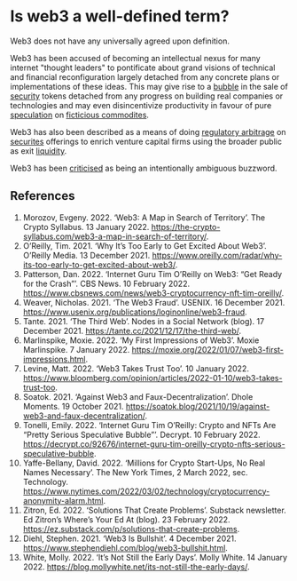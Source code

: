 # Is web3 a well-defined term?
Web3 does not have any universally agreed upon definition.

Web3 has been accused of becoming an intellectual nexus for many internet "thought leaders" to pontificate about grand visions of technical and financial reconfiguration largely detached from any concrete plans or implementations of these ideas. This may give rise to a [bubble](bubble.md) in the sale of [security](../concepts/security.md) tokens detached from any progress on building real companies or technologies and may even disincentivize productivity in favour of pure [speculation](../concepts/speculation.md) on [ficticious commodites](../concepts/ficticious-commodity.md).

Web3 has also been described as a means of doing [regulatory arbitrage](regulatory-arbitrage.md) on [securites](security.md) offerings to enrich venture capital firms using the broader public as exit [liquidity](../concepts/liquidity.md).

Web3 has been [criticised](https://www.stephendiehl.com/blog/web3-bullshit.html) as being an intentionally ambiguous buzzword.

## References
1. Morozov, Evgeny. 2022. ‘Web3: A Map in Search of Territory’. The Crypto Syllabus. 13 January 2022. https://the-crypto-syllabus.com/web3-a-map-in-search-of-territory/.
1. O’Reilly, Tim. 2021. ‘Why It’s Too Early to Get Excited About Web3’. O’Reilly Media. 13 December 2021. https://www.oreilly.com/radar/why-its-too-early-to-get-excited-about-web3/.
1. Patterson, Dan. 2022. ‘Internet Guru Tim O’Reilly on Web3: “Get Ready for the Crash”’. CBS News. 10 February 2022. https://www.cbsnews.com/news/web3-cryptocurrency-nft-tim-oreilly/.
1. Weaver, Nicholas. 2021. ‘The Web3 Fraud’. USENIX. 16 December 2021. https://www.usenix.org/publications/loginonline/web3-fraud.
1. Tante. 2021. ‘The Third Web’. Nodes in a Social Network (blog). 17 December 2021. https://tante.cc/2021/12/17/the-third-web/.
1. Marlinspike, Moxie. 2022. ‘My First Impressions of Web3’. Moxie Marlinspike. 7 January 2022. https://moxie.org/2022/01/07/web3-first-impressions.html.
1. Levine, Matt. 2022. ‘Web3 Takes Trust Too’. 10 January 2022. https://www.bloomberg.com/opinion/articles/2022-01-10/web3-takes-trust-too.
1. Soatok. 2021. ‘Against Web3 and Faux-Decentralization’. Dhole Moments. 19 October 2021. https://soatok.blog/2021/10/19/against-web3-and-faux-decentralization/.
1. Tonelli, Emily. 2022. ‘Internet Guru Tim O’Reilly: Crypto and NFTs Are “Pretty Serious Speculative Bubble”’. Decrypt. 10 February 2022. https://decrypt.co/92676/internet-guru-tim-oreilly-crypto-nfts-serious-speculative-bubble.
1. Yaffe-Bellany, David. 2022. ‘Millions for Crypto Start-Ups, No Real Names Necessary’. The New York Times, 2 March 2022, sec. Technology. https://www.nytimes.com/2022/03/02/technology/cryptocurrency-anonymity-alarm.html.
1. Zitron, Ed. 2022. ‘Solutions That Create Problems’. Substack newsletter. Ed Zitron’s Where’s Your Ed At (blog). 23 February 2022. https://ez.substack.com/p/solutions-that-create-problems.
1. Diehl, Stephen. 2021. ‘Web3 Is Bullshit’. 4 December 2021. https://www.stephendiehl.com/blog/web3-bullshit.html.
1. White, Molly. 2022. ‘It’s Not Still the Early Days’. Molly White. 14 January 2022. https://blog.mollywhite.net/its-not-still-the-early-days/.